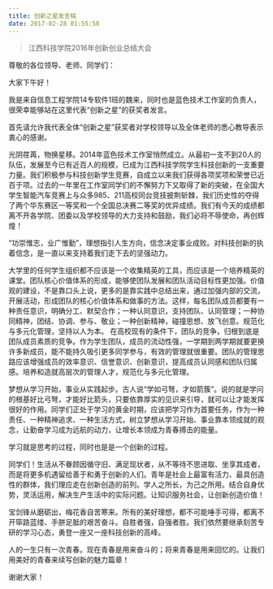 ```yaml
---
title: 创新之星发言稿
date: 2017-02-28 01:55:58
---
```


> 江西科技学院2016年创新创业总结大会

尊敬的各位领导、老师、同学们：

大家下午好！
 
我是来自信息工程学院14专软件1班的魏来，同时也是蓝色技术工作室的负责人，很荣幸能够站在这里代表“创新之星”的获奖者发言。
 
首先请允许我代表全体“创新之星”获奖者对学校领导以及全体老师的悉心教导表示衷心的感谢。
<!-- more -->
光阴荏苒，物换星移。2014年蓝色技术工作室悄然成立。从最初一支不到20人的队伍，发展至今已有近百人的规模，已成为江西科技学院学生科技创新的一支重要力量。我们积极参与科技创新学生竞赛，自成立以来我们获得各项奖项和荣誉已近百于项。过去的一年里在工作室同学们的不懈努力下又取得了新的突破，在全国大学生智能汽车竞赛上与众多985、211高校同台竞技披荆斩棘，我们历史性的夺得了两个华东赛区一等奖和一个全国总决赛二等奖的优异成绩。我们有今天的成绩都离不开各学院、团委以及学校领导的大力支持和鼓励，我们必将不辱使命，再创辉煌！
  
“功崇惟志，业广惟勤”，理想指引人生方向，信念决定事业成败。对科技创新的执着信念，是一直以来支持着我们走下去的坚强动力。
 
大学里的任何学生组织都不应该是一个收集精英的工具，而应该是一个培养精英的课堂。团队核心价值体系的形成，能够使团队发展和团队活动目标性更加强。价值观的建设，不是靠口头上说，更多的是靠实践中总结出来，通过加强内部的交流，开展活动，形成团队的核心价值体系和做事的方法。这样，每名团队成员都要有一种责任意识，明确分工、默契合作；一种认同意识，支持团队、认同管理；一种协同精神，团结、协调、参与、敬业；一种创新精神，碰撞思想、放飞创意。规范化与多元化管理，坚持以人为本。 在高校现有的条件下，团队的竞争，归根到底是团队成员素质的竞争。作为学生团队，成员的流动性强，一学期到两学期就要更换许多新成员，能不能持久吸引更多同学参与，有效的管理就很重要。团队的管理思路应该增强成员的效率意识、信誉意识、创新意识，提高成员认同感和团队归属感。培养和造就高层次的管理人才，规范化与多元化管理。
 
梦想从学习开始，事业从实践起步。古人说“学如弓弩，才如箭簇”。说的就是学问的根基好比弓弩，才能好比箭头，只要依靠厚实的见识来引导，就可以让才能发挥很好的作用。同学们正处于学习的黄金时期，应该把学习作为首要任务，作为一种责任、一种精神追求、一种生活方式，树立梦想从学习开始、事业靠本领成就的观念，让勤奋学习成为远航的动力，让增长本领成为青春搏击的能量。
 
学习就是思考的过程，同时也是是一个创新的过程。
 
同学们！生活从不眷顾因循守旧、满足现状者，从不等待不思进取、坐享其成者，而是将更多机遇留给善于和勇于创新的人们。青年是社会上最富有活力、最具创造性的群体，我们理应走在创新创造的前列。学人之所长，为己之所用。结合自身优势，灵活运用，解决生产生活中的实际问题。让知识服务社会，让创新创造价值！
 
宝剑锋从磨砺出，梅花香自苦寒来。所有的美好理想，都不可能唾手可得，都离不开筚路蓝缕、手胼足胝的艰苦奋斗。自胜者强，自强者胜。我们依然要继承刻苦专研的学习心态，勇登一座又一座科技创新的高峰。
 
人的一生只有一次青春。现在青春是用来奋斗的；将来青春是用来回忆的。让我们用美好的青春来续写创新的魅力篇章！

谢谢大家！